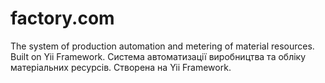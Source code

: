 # factory.com
The system of production automation and metering of material resources. Built on Yii Framework.
Система автоматизації виробництва та обліку матеріальних ресурсів. Створена на Yii Framework.

